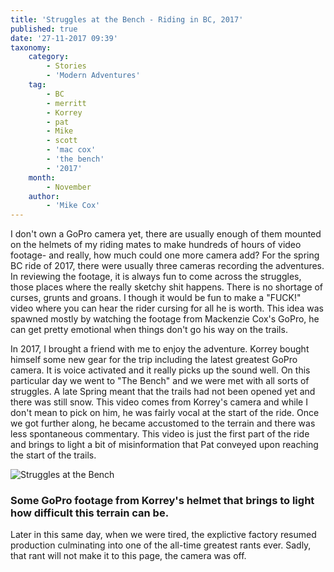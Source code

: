 ```yaml
---
title: 'Struggles at the Bench - Riding in BC, 2017'
published: true
date: '27-11-2017 09:39'
taxonomy:
    category:
        - Stories
        - 'Modern Adventures'
    tag:
        - BC
        - merritt
        - Korrey
        - pat
        - Mike
        - scott
        - 'mac cox'
        - 'the bench'
        - '2017'
    month:
        - November
    author:
        - 'Mike Cox'
---
```


I don't own a GoPro camera yet, there are usually enough of them mounted on the helmets of my riding mates to make hundreds of hours of video footage- and really, how much could one more camera add?  For the spring BC ride of 2017, there were usually three cameras recording the adventures.  In reviewing the footage, it is always fun to come across the struggles, those places where the really sketchy shit happens.  There is no shortage of curses, grunts and groans. I though it would be fun to make a "FUCK!" video where you can hear the rider cursing for all he is worth.  This idea was spawned mostly by watching the footage from Mackenzie Cox's GoPro, he can get pretty emotional when things don't go his way on the trails.

In 2017, I brought a friend with me to enjoy the adventure.  Korrey bought himself some new gear for the trip including the latest greatest GoPro camera.  It is voice activated and it really picks up the sound well.  On this particular day we went to "The Bench" and we were met with all sorts of struggles.  A late Spring meant that the trails had not been opened yet and there was still snow.  This video comes from Korrey's camera and while I don't mean to pick on him, he was fairly vocal at the start of the ride.  Once we got further along, he became accustomed to the terrain and there was less spontaneous commentary.  This video is just the first part of the ride and brings to light a bit of misinformation that Pat conveyed upon reaching the start of the trails.

![Struggles at the Bench](https://youtu.be/Vfp5y6YFROw)  
### Some GoPro footage from Korrey's helmet that brings to light how difficult this terrain can be.

Later in this same day, when we were tired, the explictive factory resumed production culminating into one of the all-time greatest rants ever.  Sadly, that rant will not make it to this page, the camera was off.